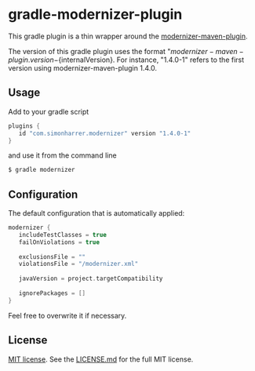 # gradle-modernizer-plugin

This gradle plugin is a thin wrapper around the [modernizer-maven-plugin](https://github.com/andrewgaul/modernizer-maven-plugin).

The version of this gradle plugin uses the format "${modernizer-maven-plugin.version}-${internalVersion}.
For instance, "1.4.0-1" refers to the first version using modernizer-maven-plugin 1.4.0.

## Usage

Add to your gradle script

```groovy
plugins {
   id "com.simonharrer.modernizer" version "1.4.0-1"
}
```

and use it from the command line

```bash
$ gradle modernizer
```

## Configuration

The default configuration that is automatically applied:

```groovy
modernizer {
   includeTestClasses = true
   failOnViolations = true
   
   exclusionsFile = ""
   violationsFile = "/modernizer.xml"
   
   javaVersion = project.targetCompatibility
   
   ignorePackages = []
}
```

Feel free to overwrite it if necessary.

## License

[MIT license](https://tldrlegal.com/license/mit-license). See the [LICENSE.md](LICENSE.md) for the full MIT license.

